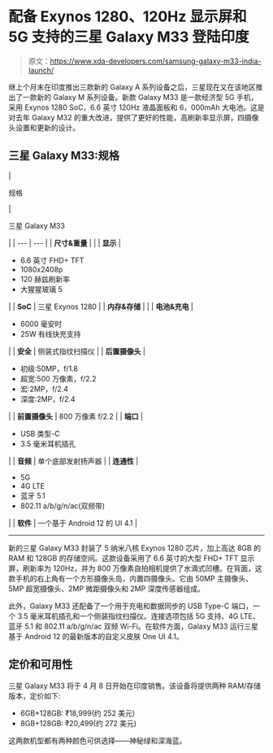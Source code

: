 # 配备 Exynos 1280、120Hz 显示屏和 5G 支持的三星 Galaxy M33 登陆印度

> 原文：<https://www.xda-developers.com/samsung-galaxy-m33-india-launch/>

继上个月末在印度推出三款新的 Galaxy A 系列设备之后，三星现在又在该地区推出了一款新的 Galaxy M 系列设备。新款 Galaxy M33 是一款经济型 5G 手机，采用 Exynos 1280 SoC，6.6 英寸 120Hz 液晶面板和 6，000mAh 大电池。这是对去年 Galaxy M32 的重大改进，提供了更好的性能，高刷新率显示屏，四摄像头设置和更新的设计。

## 三星 Galaxy M33:规格

| 

规格

 | 

三星 Galaxy M33

 |
| --- | --- |
| **尺寸&重量** |  |
| **显示** | 

*   6.6 英寸 FHD+ TFT
*   1080x2408p
*   120 赫兹刷新率
*   大猩猩玻璃 5

 |
| **SoC** | 三星 Exynos 1280 |
| **内存&存储** |  |
| **电池&充电** | 

*   6000 毫安时
*   25W 有线快充支持

 |
| **安全** | 侧装式指纹扫描仪 |
| **后置摄像头** | 

*   初级:50MP，f/1.8
*   超宽:500 万像素，f/2.2
*   宏:2MP，f/2.4
*   深度:2MP，f/2.4

 |
| **前置摄像头** | 800 万像素 f/2.2 |
| **端口** | 

*   USB 类型-C
*   3.5 毫米耳机插孔

 |
| **音频** | 单个底部发射扬声器 |
| **连通性** | 

*   5G
*   4G LTE
*   蓝牙 5.1
*   802.11 a/b/g/n/ac(双频带)

 |
| **软件** | 一个基于 Android 12 的 UI 4.1 |

* * *

新的三星 Galaxy M33 封装了 5 纳米八核 Exynos 1280 芯片，加上高达 8GB 的 RAM 和 128GB 的存储空间。这款设备采用了 6.6 英寸的大型 FHD+ TFT 显示屏，刷新率为 120Hz，并为 800 万像素自拍相机提供了水滴式凹槽。在背面，这款手机的右上角有一个方形摄像头岛，内置四摄像头。它由 50MP 主摄像头、5MP 超宽摄像头、2MP 微距摄像头和 2MP 深度传感器组成。

此外，Galaxy M33 还配备了一个用于充电和数据同步的 USB Type-C 端口，一个 3.5 毫米耳机插孔和一个侧装指纹扫描仪。连接选项包括 5G 支持、4G LTE、蓝牙 5.1 和 802.11 a/b/g/n/ac 双频 Wi-Fi。在软件方面，Galaxy M33 运行三星基于 Android 12 的最新版本的自定义皮肤 One UI 4.1。

## 定价和可用性

三星 Galaxy M33 将于 4 月 8 日开始在印度销售。该设备将提供两种 RAM/存储版本，定价如下:

*   6GB+128GB: ₹18,999(约 252 美元)
*   8GB+128GB: ₹20,499(约 272 美元)

这两款机型都有两种颜色可供选择——神秘绿和深海蓝。